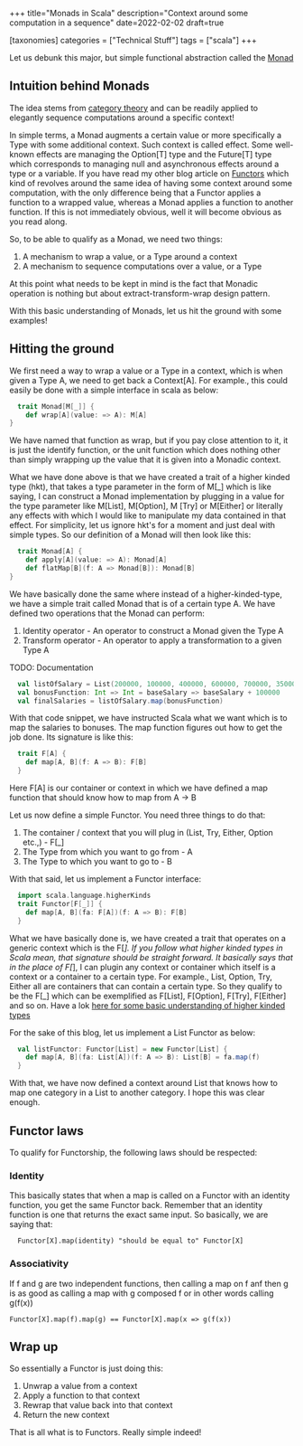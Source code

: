 +++
title="Monads in Scala"
description="Context around some computation in a sequence"
date=2022-02-02
draft=true

[taxonomies]
categories = ["Technical Stuff"]
tags = ["scala"]
+++


Let us debunk this major, but simple functional abstraction called the [Monad](https://en.wikipedia.org/wiki/Monad_(category_theory))

## Intuition behind Monads

The idea stems from [category theory](https://en.wikipedia.org/wiki/Category_theory) and can be readily applied to elegantly
sequence computations around a specific context!

In simple terms, a Monad augments a certain value or more specifically a Type with some additional context. Such context is called effect. 
Some well-known effects are managing the Option[T] type and the Future[T] type which corresponds to managing null and asynchronous effects around
a type or a variable. If you have read my other blog article on [Functors](./scala-monads.md) which kind of revolves around the same idea of having
some context around some computation, with the only difference being that a Functor applies a function to a wrapped value, whereas a Monad
applies a function to another function. If this is not immediately obvious, well it will become obvious as you read along.

So, to be able to qualify as a Monad, we need two things:

1. A mechanism to wrap a value, or a Type around a context
2. A mechanism to sequence computations over a value, or a Type

At this point what needs to be kept in mind is the fact that Monadic operation is nothing but about extract-transform-wrap design pattern.

With this basic understanding of Monads, let us hit the ground with some examples!

## Hitting the ground

We first need a way to wrap a value or a Type in a context, which is when given a Type A, we need to get back a Context[A]. For example.,
this could easily be done with a simple interface in scala as below:

```scala
  trait Monad[M[_]] {
    def wrap[A](value: => A): M[A]
}
```

We have named that function as wrap, but if you pay close attention to it, it is just the identify function, or the unit function which
does nothing other than simply wrapping up the value that it is given into a Monadic context.

What we have done above is that we have created a trait of a higher kinded type (hkt), that takes a type parameter in the form of M[_] which
is like saying, I can construct a Monad implementation by plugging in a value for the type parameter like M[List], M[Option], M [Try] or M[Either] or
literally any effects with which I would like to manipulate my data contained in that effect. For simplicity, let us ignore hkt's for a 
moment and just deal with simple types. So our definition of a Monad will then look like this:

```scala
  trait Monad[A] {
    def apply[A](value: => A): Monad[A]
    def flatMap[B](f: A => Monad[B]): Monad[B]
}
```

We have basically done the same where instead of a higher-kinded-type, we have a simple trait called Monad that is of a certain type A. We have
defined two operations that the Monad can perform:

1. Identity operator - An operator to construct a Monad given the Type A
2. Transform operator - An operator to apply a transformation to a given Type A

TODO: Documentation

```scala
  val listOfSalary = List(200000, 100000, 400000, 600000, 700000, 350000)
  val bonusFunction: Int => Int = baseSalary => baseSalary + 100000
  val finalSalaries = listOfSalary.map(bonusFunction)
```

With that code snippet, we have instructed Scala what we want which is to map the salaries to bonuses. The map function figures
out how to get the job done. Its signature is like this:

```scala
  trait F[A] {
    def map[A, B](f: A => B): F[B]
  }
```

Here F[A] is our container or context in which we have defined a map function that should know how to map from A -> B

Let us now define a simple Functor. You need three things to do that:

1. The container / context that you will plug in (List, Try, Either, Option etc.,) - F[_]
2. The Type from which you want to go from - A
3. The Type to which you want to go to - B

With that said, let us implement a Functor interface:

```scala
  import scala.language.higherKinds
  trait Functor[F[_]] {
    def map[A, B](fa: F[A])(f: A => B): F[B]
  }
```

What we have basically done is, we have created a trait that operates on a generic context which is the F[_]. If you follow what
higher kinded types in Scala mean, that signature should be straight forward. It basically says that in the place of F[_], I can plugin
any context or container which itself is a context or a container to a certain type. For example., List, Option, Try, Either all are
containers that can contain a certain type. So they qualify to be the F[_] which can be exemplified as F[List], F[Option], F[Try], F[Either]
and so on. Have a lok [here for some basic understanding of higher kinded types](https://typelevel.org/blog/2016/08/21/hkts-moving-forward.html)

For the sake of this blog, let us implement a List Functor as below:

```scala
  val listFunctor: Functor[List] = new Functor[List] {
    def map[A, B](fa: List[A])(f: A => B): List[B] = fa.map(f)
  }
```

With that, we have now defined a context around List that knows how to map one category in a List to another category. I hope this
was clear enough.

## Functor laws

To qualify for Functorship, the following laws should be respected:

### Identity
This basically states that when a map is called on a Functor with an identity function, you get the same Functor back. Remember
that an identity function is one that returns the exact same input. So basically, we are saying that:

```
  Functor[X].map(identity) "should be equal to" Functor[X]
```

### Associativity
If f and g are two independent functions, then calling a map on f anf then g is as good as calling a map with g composed f or in other words
calling g(f(x))

```
Functor[X].map(f).map(g) == Functor[X].map(x => g(f(x))
```

## Wrap up
So essentially a Functor is just doing this:

1. Unwrap a value from a context
2. Apply a function to that context
3. Rewrap that value back into that context
4. Return the new context

That is all what is to Functors. Really simple indeed!